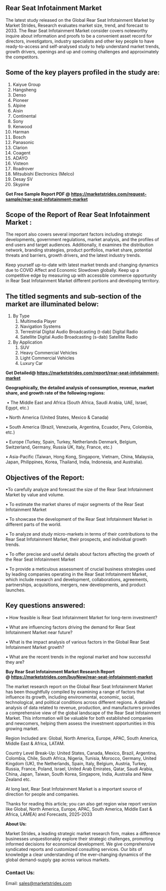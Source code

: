 <h2>Rear Seat Infotainment Market</h2>
<p>The latest study released on the Global Rear Seat Infotainment Market by Market Strides, Research evaluates market size, trend, and forecast to 2033. The Rear Seat Infotainment Market consider covers noteworthy inquire about information and proofs to be a convenient asset record for directors, investigators, industry specialists and other key people to have ready-to-access and self-analysed study to help understand market trends, growth drivers, openings and up and coming challenges and approximately the competitors.</p>
<h2>Some of the key players profiled in the study are:</h2>
<ol>
<li>Kaiyue Group</li>
<li>Hangsheng</li>
<li>Denso</li>
<li>Pioneer</li>
<li>Alpine</li>
<li>Aisin</li>
<li>Continental</li>
<li>Sony</li>
<li>Kenwood</li>
<li>Harman</li>
<li>Bosch</li>
<li>Panasonic</li>
<li>Clarion</li>
<li>Coagent</li>
<li>ADAYO</li>
<li>Visteon</li>
<li>Roadrover</li>
<li>Mitsubishi Electronics (Melco)</li>
<li>Desay SV</li>
<li>Skypine</li>
</ol>
<p><strong>Get Free Sample Report PDF @ <a href="https://marketstrides.com/request-sample/rear-seat-infotainment-market">https://marketstrides.com/request-sample/rear-seat-infotainment-market</a></strong></p>
<h2>Scope of the Report of Rear Seat Infotainment Market :</h2>
<p>The report also covers several important factors including strategic developments, government regulations, market analysis, and the profiles of end users and target audiences. Additionally, it examines the distribution network, branding strategies, product portfolios, market share, potential threats and barriers, growth drivers, and the latest industry trends.</p>
<p>Keep yourself up-to-date with latest market trends and changing dynamics due to COVID Affect and Economic Slowdown globally. Keep up a competitive edge by measuring up with accessible commerce opportunity in Rear Seat Infotainment Market different portions and developing territory.</p>
<h2>The titled segments and sub-section of the market are illuminated below:</h2>
<ol>
<li>By Type
<ol>
<li>Multimedia Player</li>
<li>Navigation Systems</li>
<li>Terrestrial Digital Audio Broadcasting (t-dab) Digital Radio</li>
<li>Satellite Digital Audio Broadcasting (s-dab) Satellite Radio</li>
</ol>
</li>
<li>By Application
<ol>
<li>SUV</li>
<li>Heavy Commercial Vehicles</li>
<li>Light Commercial Vehicles</li>
<li>Luxury Car</li>
</ol>
</li>
</ol>
<p><strong>Get Detailed@ <a href="https://marketstrides.com/report/rear-seat-infotainment-market">https://marketstrides.com/report/rear-seat-infotainment-market</a></strong></p>
<p><strong>Geographically, the detailed analysis of consumption, revenue, market share, and growth rate of the following regions:</strong></p>
<p>&nbsp;&bull; The Middle East and Africa (South Africa, Saudi Arabia, UAE, Israel, Egypt, etc.)</p>
<p>&bull; North America (United States, Mexico &amp; Canada)</p>
<p>&bull; South America (Brazil, Venezuela, Argentina, Ecuador, Peru, Colombia, etc.)</p>
<p>&bull; Europe (Turkey, Spain, Turkey, Netherlands Denmark, Belgium, Switzerland, Germany, Russia UK, Italy, France, etc.)</p>
<p>&bull; Asia-Pacific (Taiwan, Hong Kong, Singapore, Vietnam, China, Malaysia, Japan, Philippines, Korea, Thailand, India, Indonesia, and Australia).</p>
<h2>Objectives of the Report:</h2>
<p>&bull;To carefully analyze and forecast the size of the Rear Seat Infotainment Market by value and volume.</p>
<p>&bull; To estimate the market shares of major segments of the Rear Seat Infotainment Market</p>
<p>&bull; To showcase the development of the Rear Seat Infotainment Market in different parts of the world.</p>
<p>&bull; To analyze and study micro-markets in terms of their contributions to the Rear Seat Infotainment Market, their prospects, and individual growth trends.</p>
<p>&bull; To offer precise and useful details about factors affecting the growth of the Rear Seat Infotainment Market</p>
<p>&bull; To provide a meticulous assessment of crucial business strategies used by leading companies operating in the Rear Seat Infotainment Market, which include research and development, collaborations, agreements, partnerships, acquisitions, mergers, new developments, and product launches.</p>
<h2>Key questions answered:</h2>
<p>&bull; How feasible is Rear Seat Infotainment Market for long-term investment?</p>
<p>&bull; What are influencing factors driving the demand for Rear Seat Infotainment Market near future?</p>
<p>&bull; What is the impact analysis of various factors in the Global Rear Seat Infotainment Market growth?</p>
<p>&bull; What are the recent trends in the regional market and how successful they are?</p>
<p><strong>Buy Rear Seat Infotainment Market Research Report @&nbsp;<a href="https://marketstrides.com/buyNow/rear-seat-infotainment-market">https://marketstrides.com/buyNow/rear-seat-infotainment-market</a></strong></p>
<p>The market research report on the Global Rear Seat Infotainment Market has been thoughtfully compiled by examining a range of factors that influence its growth, including environmental, economic, social, technological, and political conditions across different regions. A detailed analysis of data related to revenue, production, and manufacturers provides a comprehensive view of the global landscape of the Rear Seat Infotainment Market. This information will be valuable for both established companies and newcomers, helping them assess the investment opportunities in this growing market.</p>
<p>Region Included are: Global, North America, Europe, APAC, South America, Middle East &amp; Africa, LATAM.</p>
<p>Country Level Break-Up: United States, Canada, Mexico, Brazil, Argentina, Colombia, Chile, South Africa, Nigeria, Tunisia, Morocco, Germany, United Kingdom (UK), the Netherlands, Spain, Italy, Belgium, Austria, Turkey, Russia, France, Poland, Israel, United Arab Emirates, Qatar, Saudi Arabia, China, Japan, Taiwan, South Korea, Singapore, India, Australia and New Zealand etc.</p>
<p>At long last, Rear Seat Infotainment Market is a important source of direction for people and companies.</p>
<p>Thanks for reading this article; you can also get region wise report version like Global, North America, Europe, APAC, South America, Middle East &amp; Africa, LAMEA) and Forecasts, 2025-2033</p>
<p><strong>About Us: </strong></p>
<p>Market Strides, a leading strategic market research firm, makes a difference businesses unquestionably explore their strategic challenges, promoting informed decisions for economical development. We give comprehensive syndicated reports and customized consulting services. Our bits of knowledge a clear understanding of the ever-changing dynamics of the global demand-supply gap across various markets.</p>
<h3>Contact Us:</h3>
<p>Email: <a href="mailto:sales@marketstrides.com">sales@marketstrides.com</a></p>
